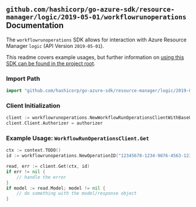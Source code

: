 
## `github.com/hashicorp/go-azure-sdk/resource-manager/logic/2019-05-01/workflowrunoperations` Documentation

The `workflowrunoperations` SDK allows for interaction with Azure Resource Manager `logic` (API Version `2019-05-01`).

This readme covers example usages, but further information on [using this SDK can be found in the project root](https://github.com/hashicorp/go-azure-sdk/tree/main/docs).

### Import Path

```go
import "github.com/hashicorp/go-azure-sdk/resource-manager/logic/2019-05-01/workflowrunoperations"
```


### Client Initialization

```go
client := workflowrunoperations.NewWorkflowRunOperationsClientWithBaseURI("https://management.azure.com")
client.Client.Authorizer = authorizer
```


### Example Usage: `WorkflowRunOperationsClient.Get`

```go
ctx := context.TODO()
id := workflowrunoperations.NewOperationID("12345678-1234-9876-4563-123456789012", "example-resource-group", "workflowName", "runName", "operationId")

read, err := client.Get(ctx, id)
if err != nil {
	// handle the error
}
if model := read.Model; model != nil {
	// do something with the model/response object
}
```
